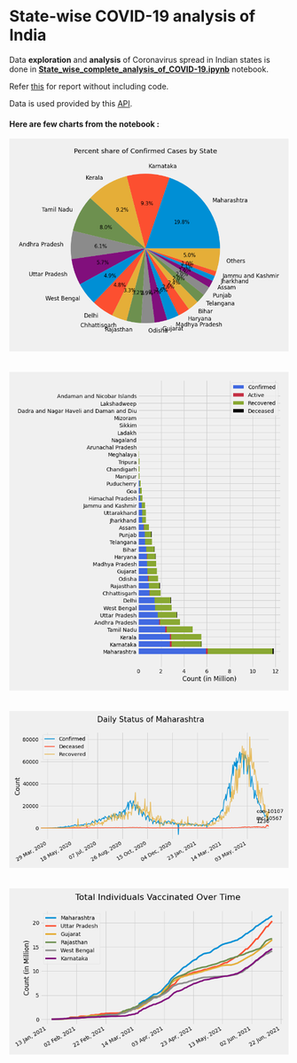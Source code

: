 # State-wise COVID-19 analysis of India

Data **exploration** and **analysis** of Coronavirus spread in Indian states is done in [**State_wise_complete_analysis_of_COVID-19.ipynb**](State_wise_complete_analysis_of_COVID-19.ipynb) notebook.

Refer [this](State_wise_complete_analysis_of_COVID-19.html) for report without including code.

Data is used provided by this [API](https://api.covid19india.org/).

#### Here are few charts from the notebook :

![](Images/cases.png)
\
\
\
![](Images/cases_summary.png)
\
\
\
![](Images/maha_summary.png)
\
\
\
![](Images/vac_time.png)